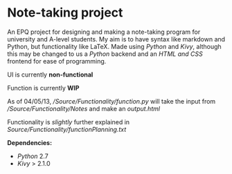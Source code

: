 Note-taking project
===================

An EPQ project for designing and making a note-taking program for university and A-level students. My aim is to have syntax like markdown and Python, but functionality like LaTeX.
Made using *Python* and *Kivy*, although this may be changed to us a *Python* backend and an *HTML and CSS* frontend for ease of programming.

UI is currently **non-functional**

Function is currently **WIP**

As of 04/05/13, */Source/Functionality/function.py* will take the input from */Source/Functionality/Notes* and make an *output.html*

Functionality is *slightly* further explained in *Source/Functionality/functionPlanning.txt*

**Dependencies:**
* *Python* 2.7
* *Kivy* > 2.1.0
